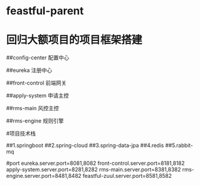 # feastful-parent

# 回归大额项目的项目框架搭建

##config-center 配置中心

##eureka 注册中心

##front-control 前端网关

##apply-system 申请主控

##rms-main 风控主控

##rms-engine 规则引擎

#项目技术栈

##1.springboot
##2.spring-cloud
##3.spring-data-jpa
##4.redis
##5.rabbit-mq

#port
eureka.server.port=8081,8082
front-control.server.port=8181,8182
apply-system.server.port=8281,8282
rms-main.server.port=8381,8382
rms-engine.server.port=8481,8482
feastful-zuul.server.port=8581,8582